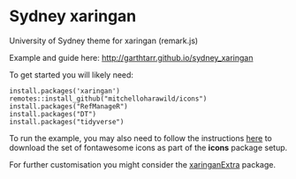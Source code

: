 # Sydney xaringan

University of Sydney theme for xaringan (remark.js)

Example and guide here: http://garthtarr.github.io/sydney_xaringan

To get started you will likely need:

```
install.packages('xaringan')
remotes::install_github("mitchelloharawild/icons")
install.packages("RefManageR")
install.packages("DT")
install.packages("tidyverse")
```

To run the example, you may also need to follow the instructions [here](https://github.com/mitchelloharawild/icons) to download the set of fontawesome icons as part of the **icons** package setup.

For further customisation you might consider the [xaringanExtra](https://github.com/gadenbuie/xaringanExtra) package.
